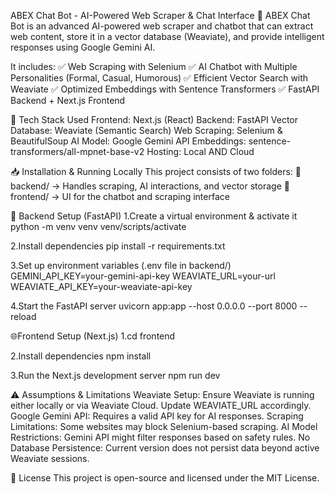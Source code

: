 ABEX Chat Bot - AI-Powered Web Scraper & Chat Interface
🚀 ABEX Chat Bot is an advanced AI-powered web scraper and chatbot that can extract web content, store it in a vector database (Weaviate), and provide intelligent responses using Google Gemini AI.

It includes:
✅ Web Scraping with Selenium
✅ AI Chatbot with Multiple Personalities (Formal, Casual, Humorous)
✅ Efficient Vector Search with Weaviate
✅ Optimized Embeddings with Sentence Transformers
✅ FastAPI Backend + Next.js Frontend


📌 Tech Stack Used
Frontend: Next.js (React)
Backend: FastAPI
Vector Database: Weaviate (Semantic Search)
Web Scraping: Selenium & BeautifulSoup
AI Model: Google Gemini API
Embeddings: sentence-transformers/all-mpnet-base-v2
Hosting: Local AND Cloud


📥 Installation & Running Locally
This project consists of two folders:
📂 backend/ → Handles scraping, AI interactions, and vector storage
📂 frontend/ → UI for the chatbot and scraping interface


🚀 Backend Setup (FastAPI)
1.Create a virtual environment & activate it
python -m venv venv
venv/scripts/activate

2.Install dependencies
pip install -r requirements.txt

3.Set up environment variables (.env file in backend/)
GEMINI_API_KEY=your-gemini-api-key
WEAVIATE_URL=your-url
WEAVIATE_API_KEY=your-weaviate-api-key

4.Start the FastAPI server
uvicorn app:app --host 0.0.0.0 --port 8000 --reload


🌐Frontend Setup (Next.js)
1.cd frontend

2.Install dependencies
npm install

3.Run the Next.js development server
npm run dev


⚠️ Assumptions & Limitations
Weaviate Setup: Ensure Weaviate is running either locally or via Weaviate Cloud. Update WEAVIATE_URL accordingly.
Google Gemini API: Requires a valid API key for AI responses.
Scraping Limitations: Some websites may block Selenium-based scraping.
AI Model Restrictions: Gemini API might filter responses based on safety rules.
No Database Persistence: Current version does not persist data beyond active Weaviate sessions.


📄 License
This project is open-source and licensed under the MIT License.




